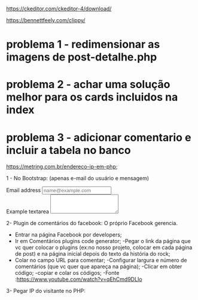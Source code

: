 https://ckeditor.com/ckeditor-4/download/

https://bennettfeely.com/clippy/

# problema 1 - redimensionar as imagens de post-detalhe.php

# problema 2 - achar uma solução melhor para os cards incluidos na index 

# problema 3 - adicionar comentario e incluir a tabela no banco

https://metring.com.br/endereco-ip-em-php;

1 - No Bootstrap:
(apenas e-mail do usuário e mensagem)

<div class="mb-3">
  <label for="exampleFormControlInput1" class="form-label">Email address</label>
  <input type="email" class="form-control" id="exampleFormControlInput1" placeholder="name@example.com">
</div>

<div class="mb-3">
  <label for="exampleFormControlTextarea1" class="form-label">Example textarea</label>
  <textarea class="form-control" id="exampleFormControlTextarea1" rows="3"></textarea>
</div>

2- Plugin de comentários do facebook: O próprio Facebook gerencia.
- Entrar na página Facebook por developers;
- Ir em Comentários plugins code generator;
-Pegar o link da página que vc quer colocar o plugins (ex:no nosso projeto, colocar em cada página de post) e na página inicial depois do texto da história do rock;
- Colar no campo URL para comentar;
-Configurar largura e número de comentários (que vc quer que apareça na página);
-Clicar em obter código;
-copiar e colar os códigos;
-Fonte :https://www.youtube.com/watch?v=qEhCmd9DLIo 



3- Pegar IP do visitante no PHP:
<?php
$ip = $_SERVER['REMOTE_ADDR'];
$ip = filter_input(INPUT_SERVER, REMOTE_ADDR,FILTER_VALIDATE_IP);
echo $ip;  //teste//
?>